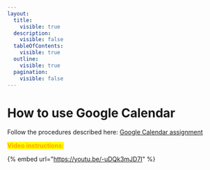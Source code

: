 ```yaml
---
layout:
  title:
    visible: true
  description:
    visible: false
  tableOfContents:
    visible: true
  outline:
    visible: true
  pagination:
    visible: false
---
```


# How to use Google Calendar

Follow the procedures described here: [Google Calendar assignment](https://docs.google.com/document/d/1DbZm7tMwV5F2GUFKaTJ\_kmhTUJCAEWLo/edit?usp=sharing\&ouid=100179871492576617561\&rtpof=true\&sd=true)



<mark style="color:orange;">**Video instructions:**</mark>

{% embed url="https://youtu.be/-uDQk3mJD7I" %}
